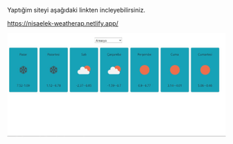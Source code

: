 Yaptığim siteyi aşağıdaki linkten incleyebilirsiniz.

https://nisaelek-weatherap.netlify.app/

![Odev Görüntüm](https://github.com/kodluyoruz-react-bootcamp/odev-3-weather-app-nisaelek/blob/main/src/ss.JPG)

